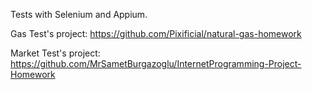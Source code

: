 Tests with Selenium and Appium.


Gas Test's project: https://github.com/Pixificial/natural-gas-homework

Market Test's project: https://github.com/MrSametBurgazoglu/InternetProgramming-Project-Homework
